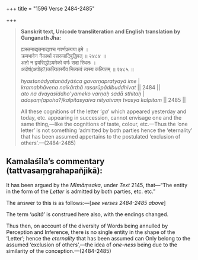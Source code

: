 +++
title = "1596 Verse 2484-2485"

+++
> **Sanskrit text, Unicode transliteration and English translation by Ganganath Jha:** 
>
> ह्यस्तनाद्यतनाद्याश्च गवर्णप्रत्यया इमे ।  
> क्रमभावेन नैकार्था रसरूपादिबुद्धिवत् ॥ २४८४ ॥  
> अतो न द्वयसिद्धोऽयमेको वर्णः सदा स्थितः ।  
> अदोषं(अपोह?)कल्पितस्यैव नित्यत्वं त्वस्य कल्पितम् ॥ २४८५ ॥ 
>
> *hyastanādyatanādyāśca gavarṇapratyayā ime* \|  
> *kramabhāvena naikārthā rasarūpādibuddhivat* \|\| 2484 \|\|  
> *ato na dvayasiddho'yameko varṇaḥ sadā sthitaḥ* \|  
> *adoṣaṃ(apoha?)kalpitasyaiva nityatvaṃ tvasya kalpitam* \|\| 2485 \|\| 
>
> All these cognitions of the letter ‘*ga*’ which appeared yesterday and today, etc. appearing in succession, cannot envisage one and the same thing,—like the cognitions of taste, colour, etc.—Thus the ‘one letter’ is not something ‘admitted by both parties hence the ‘eternality’ that has been assumed appertains to the postulated ‘exclusion of others’.—(2484-2485)



## Kamalaśīla’s commentary (tattvasaṃgrahapañjikā):

It has been argued by the *Mīmāṃsaka*, under *Text* 2145, that—“The entity in the form of the *Letter* is admitted by both parties, etc. etc.”

The answer to this is as follows:—[*see verses 2484-2485 above*]

The term ‘*uditā*’ is construed here also, with the endings changed.

Thus then, on account of the diversity of Words being annulled by Perception and Inference, there is no single entity in the shape of the ‘Letter’; hence the *eternality* that has been assumed can Only belong to the assumed ‘exclusion of others’,—the idea of *one-ness* being due to the similarity of the conception.—(2484-2485)


